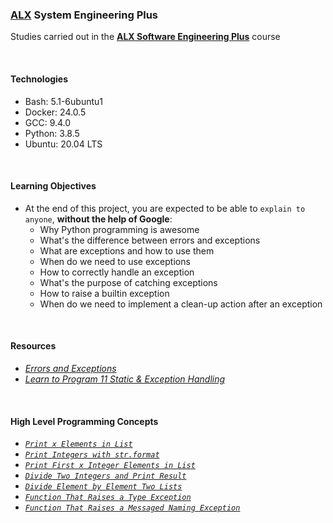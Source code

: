 ### [ALX](https://www.alxafrica.com/) System Engineering Plus

Studies carried out in the **[ALX Software Engineering Plus](https://www.alxafrica.com/software-engineering-plus/)** course

<br />

#### Technologies

* Bash:     5.1-6ubuntu1
* Docker:   24.0.5
* GCC:      9.4.0
* Python:   3.8.5
* Ubuntu:   20.04 LTS

<br />

#### Learning Objectives

* At the end of this project, you are expected to be able to `explain to anyone`, **without the help of Google**:
    * Why Python programming is awesome
    * What's the difference between errors and exceptions
    * What are exceptions and how to use them
    * When do we need to use exceptions
    * How to correctly handle an exception
    * What's the purpose of catching exceptions
    * How to raise a builtin exception
    * When do we need to implement a clean-up action after an exception

<br />

#### Resources

* _[Errors and Exceptions](https://docs.python.org/3/tutorial/errors.html)_
* _[Learn to Program 11 Static & Exception Handling](https://www.youtube.com/watch?v=7vbgD-3s-w4)_

<br />

#### High Level Programming Concepts

* _[`Print x Elements in List`](0-safe_print_list.py)_
* _[`Print Integers with str.format`](1-safe_print_integer.py)_
* _[`Print First x Integer Elements in List`](2-safe_print_list_integers.py)_
* _[`Divide Two Integers and Print Result`](3-safe_print_division.py)_
* _[`Divide Element by Element Two Lists`](4-list_division.py)_
* _[`Function That Raises a Type Exception`](5-raise_exception.py)_
* _[`Function That Raises a Messaged Naming Exception`](6-raise_exception_msg.py)_

<br />

